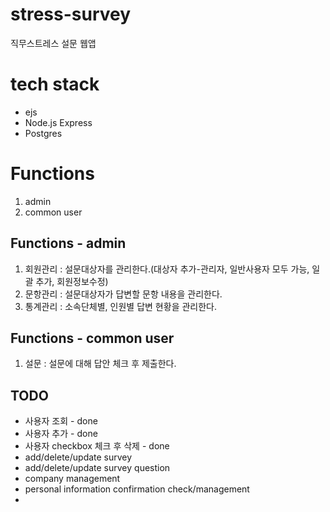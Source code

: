 # stress-survey

직무스트레스 설문 웹앱

# tech stack

- ejs
- Node.js Express
- Postgres

# Functions

1. admin
2. common user

## Functions - admin

1. 회원관리 : 설문대상자를 관리한다.(대상자 추가-관리자, 일반사용자 모두 가능, 일괄 추가, 회원정보수정)
2. 문항관리 : 설문대상자가 답변할 문항 내용을 관리한다.
3. 통계관리 : 소속단체별, 인원별 답변 현황을 관리한다.

## Functions - common user

1. 설문 : 설문에 대해 답안 체크 후 제출한다.

## TODO

- 사용자 조회 - done
- 사용자 추가 - done
- 사용자 checkbox 체크 후 삭제 - done
- add/delete/update survey
- add/delete/update survey question
- company management
- personal information confirmation check/management
-
